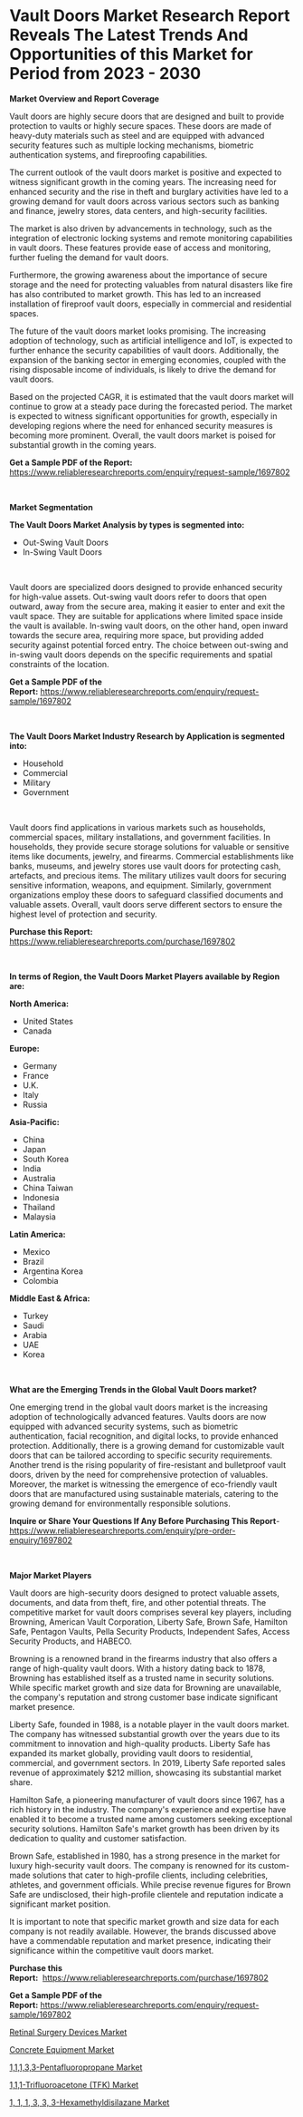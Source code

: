 <p><h1>Vault Doors Market Research Report Reveals The Latest Trends And Opportunities of this Market for Period from 2023 - 2030</h1></p><p><strong>Market Overview and Report Coverage</strong></p>
<p><p>Vault doors are highly secure doors that are designed and built to provide protection to vaults or highly secure spaces. These doors are made of heavy-duty materials such as steel and are equipped with advanced security features such as multiple locking mechanisms, biometric authentication systems, and fireproofing capabilities.</p><p>The current outlook of the vault doors market is positive and expected to witness significant growth in the coming years. The increasing need for enhanced security and the rise in theft and burglary activities have led to a growing demand for vault doors across various sectors such as banking and finance, jewelry stores, data centers, and high-security facilities.</p><p>The market is also driven by advancements in technology, such as the integration of electronic locking systems and remote monitoring capabilities in vault doors. These features provide ease of access and monitoring, further fueling the demand for vault doors.</p><p>Furthermore, the growing awareness about the importance of secure storage and the need for protecting valuables from natural disasters like fire has also contributed to market growth. This has led to an increased installation of fireproof vault doors, especially in commercial and residential spaces.</p><p>The future of the vault doors market looks promising. The increasing adoption of technology, such as artificial intelligence and IoT, is expected to further enhance the security capabilities of vault doors. Additionally, the expansion of the banking sector in emerging economies, coupled with the rising disposable income of individuals, is likely to drive the demand for vault doors.</p><p>Based on the projected CAGR, it is estimated that the vault doors market will continue to grow at a steady pace during the forecasted period. The market is expected to witness significant opportunities for growth, especially in developing regions where the need for enhanced security measures is becoming more prominent. Overall, the vault doors market is poised for substantial growth in the coming years.</p></p>
<p><strong>Get a Sample PDF of the Report:</strong> <a href="https://www.reliableresearchreports.com/enquiry/request-sample/1697802">https://www.reliableresearchreports.com/enquiry/request-sample/1697802</a></p>
<p>&nbsp;</p>
<p><strong>Market Segmentation</strong></p>
<p><strong>The Vault Doors Market Analysis by types is segmented into:</strong></p>
<p><ul><li>Out-Swing Vault Doors</li><li>In-Swing Vault Doors</li></ul></p>
<p>&nbsp;</p>
<p><p>Vault doors are specialized doors designed to provide enhanced security for high-value assets. Out-swing vault doors refer to doors that open outward, away from the secure area, making it easier to enter and exit the vault space. They are suitable for applications where limited space inside the vault is available. In-swing vault doors, on the other hand, open inward towards the secure area, requiring more space, but providing added security against potential forced entry. The choice between out-swing and in-swing vault doors depends on the specific requirements and spatial constraints of the location.</p></p>
<p><strong>Get a Sample PDF of the Report:</strong>&nbsp;<a href="https://www.reliableresearchreports.com/enquiry/request-sample/1697802">https://www.reliableresearchreports.com/enquiry/request-sample/1697802</a></p>
<p>&nbsp;</p>
<p><strong>The Vault Doors Market Industry Research by Application is segmented into:</strong></p>
<p><ul><li>Household</li><li>Commercial</li><li>Military</li><li>Government</li></ul></p>
<p>&nbsp;</p>
<p><p>Vault doors find applications in various markets such as households, commercial spaces, military installations, and government facilities. In households, they provide secure storage solutions for valuable or sensitive items like documents, jewelry, and firearms. Commercial establishments like banks, museums, and jewelry stores use vault doors for protecting cash, artefacts, and precious items. The military utilizes vault doors for securing sensitive information, weapons, and equipment. Similarly, government organizations employ these doors to safeguard classified documents and valuable assets. Overall, vault doors serve different sectors to ensure the highest level of protection and security.</p></p>
<p><strong>Purchase this Report:</strong>&nbsp; <a href="https://www.reliableresearchreports.com/purchase/1697802">https://www.reliableresearchreports.com/purchase/1697802</a></p>
<p>&nbsp;</p>
<p><strong>In terms of Region, the Vault Doors Market Players available by Region are:</strong></p>
<p>
    <p> <strong> North America: </strong>
        <ul>
            <li>United States</li>
            <li>Canada</li>
        </ul>
        </p> 
    <p> <strong> Europe: </strong>
        <ul>
            <li>Germany</li>
            <li>France</li>
            <li>U.K.</li>
            <li>Italy</li>
            <li>Russia</li>
        </ul>
        </p> 
    <p> <strong> Asia-Pacific: </strong>
        <ul>
            <li>China</li>
            <li>Japan</li>
            <li>South Korea</li>
            <li>India</li>
            <li>Australia</li>
            <li>China Taiwan</li>
            <li>Indonesia</li>
            <li>Thailand</li>
            <li>Malaysia</li>
        </ul>
        </p> 
    <p> <strong> Latin America: </strong>
        <ul>
            <li>Mexico</li>
            <li>Brazil</li>
            <li>Argentina Korea</li>
            <li>Colombia</li>
        </ul>
        </p> 
    <p> <strong> Middle East & Africa: </strong>
        <ul>
            <li>Turkey</li>
            <li>Saudi</li>
            <li>Arabia</li>
            <li>UAE</li>
            <li>Korea</li>
        </ul>
    </p>
    </p>
<p>&nbsp;</p>
<p><strong>What are the Emerging Trends in the Global Vault Doors market?</strong></p>
<p><p>One emerging trend in the global vault doors market is the increasing adoption of technologically advanced features. Vaults doors are now equipped with advanced security systems, such as biometric authentication, facial recognition, and digital locks, to provide enhanced protection. Additionally, there is a growing demand for customizable vault doors that can be tailored according to specific security requirements. Another trend is the rising popularity of fire-resistant and bulletproof vault doors, driven by the need for comprehensive protection of valuables. Moreover, the market is witnessing the emergence of eco-friendly vault doors that are manufactured using sustainable materials, catering to the growing demand for environmentally responsible solutions.</p></p>
<p><strong>Inquire or Share Your Questions If Any Before Purchasing This Report</strong>- <a href="https://www.reliableresearchreports.com/enquiry/pre-order-enquiry/1697802">https://www.reliableresearchreports.com/enquiry/pre-order-enquiry/1697802</a></p>
<p>&nbsp;</p>
<p><strong>Major Market Players</strong></p>
<p><p>Vault doors are high-security doors designed to protect valuable assets, documents, and data from theft, fire, and other potential threats. The competitive market for vault doors comprises several key players, including Browning, American Vault Corporation, Liberty Safe, Brown Safe, Hamilton Safe, Pentagon Vaults, Pella Security Products, Independent Safes, Access Security Products, and HABECO.</p><p>Browning is a renowned brand in the firearms industry that also offers a range of high-quality vault doors. With a history dating back to 1878, Browning has established itself as a trusted name in security solutions. While specific market growth and size data for Browning are unavailable, the company's reputation and strong customer base indicate significant market presence.</p><p>Liberty Safe, founded in 1988, is a notable player in the vault doors market. The company has witnessed substantial growth over the years due to its commitment to innovation and high-quality products. Liberty Safe has expanded its market globally, providing vault doors to residential, commercial, and government sectors. In 2019, Liberty Safe reported sales revenue of approximately $212 million, showcasing its substantial market share.</p><p>Hamilton Safe, a pioneering manufacturer of vault doors since 1967, has a rich history in the industry. The company's experience and expertise have enabled it to become a trusted name among customers seeking exceptional security solutions. Hamilton Safe's market growth has been driven by its dedication to quality and customer satisfaction.</p><p>Brown Safe, established in 1980, has a strong presence in the market for luxury high-security vault doors. The company is renowned for its custom-made solutions that cater to high-profile clients, including celebrities, athletes, and government officials. While precise revenue figures for Brown Safe are undisclosed, their high-profile clientele and reputation indicate a significant market position.</p><p>It is important to note that specific market growth and size data for each company is not readily available. However, the brands discussed above have a commendable reputation and market presence, indicating their significance within the competitive vault doors market.</p></p>
<p><strong>Purchase this Report:</strong>&nbsp;&nbsp;<a href="https://www.reliableresearchreports.com/purchase/1697802">https://www.reliableresearchreports.com/purchase/1697802</a></p>
<p></p>
<p><strong>Get a Sample PDF of the Report:</strong>&nbsp;<a href="https://www.reliableresearchreports.com/enquiry/request-sample/1697802">https://www.reliableresearchreports.com/enquiry/request-sample/1697802</a></p>
<p><p><a href="https://medium.com/@landis15236/retinal-surgery-devices-market-size-cagr-trends-2024-2030-cb779a9df8b1">Retinal Surgery Devices Market</a></p><p><a href="https://medium.com/@mikeflatley6362/concrete-equipment-market-size-growth-forecast-2023-2030-5d83d00f07a9">Concrete Equipment Market</a></p><p><a href="https://www.linkedin.com/pulse/11133-pentafluoropropane-market-size-share-amp-trends/">1,1,1,3,3-Pentafluoropropane Market</a></p><p><a href="https://www.linkedin.com/pulse/111-trifluoroacetone-tfk-market-challenges-opportunities/">1,1,1-Trifluoroacetone (TFK) Market</a></p><p><a href="https://www.linkedin.com/pulse/1-3-3-hexamethyldisilazane-market-research-report-unlocks/">1, 1, 1, 3, 3, 3-Hexamethyldisilazane Market</a></p></p>